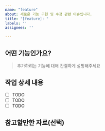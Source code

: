 ```yaml
---
name: "feature"
about: 새로운 기능 구현 및 수정 관련 이슈입니다.
title: "[feature]: "
labels: ''
assignees: ''

---
```


## 어떤 기능인가요?

> 추가하려는 기능에 대해 간결하게 설명해주세요

## 작업 상세 내용

- [ ] TODO
- [ ] TODO
- [ ] TODO

## 참고할만한 자료(선택)
